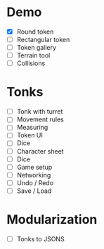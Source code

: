 # Demo

- [x] Round token
- [ ] Rectangular token
- [ ] Token gallery
- [ ] Terrain tool
- [ ] Collisions

# Tonks

- [ ] Tonk with turret
- [ ] Movement rules
- [ ] Measuring
- [ ] Token UI
- [ ] Dice
- [ ] Character sheet
- [ ] Dice
- [ ] Game setup
- [ ] Networking
- [ ] Undo / Redo
- [ ] Save / Load

# Modularization

- [ ] Tonks to JSONS
